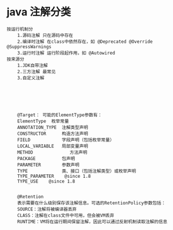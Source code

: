 # java 注解分类 
    按运行机制分
        1.源码注解 只在源码中存在
        2.编译时注解 在class中依然存在，如 @Deprecated @Override @SuppressWarnings
        3.运行时注解 运行阶段起作用，如 @Autowired
    按来源分
        1.JDK自带注解
        2.三方注解 最常见
        3.自定义注解
        
        
        
        
        
        
        @Target： 可能的ElementType参数有：
        ElementType  枚举常量
        ANNOTATION_TYPE  注解类型声明
        CONSTRUCTOR      构造方法声明
        FIELD            字段声明（包括枚举常量）
        LOCAL_VARIABLE   局部变量声明
        METHOD              方法声明
        PACKAGE          包声明
        PARAMETER        参数声明
        TYPE             类、接口（包括注解类型）或枚举声明
        TYPE_PARAMETER    @since 1.8
        TYPE_USE    @since 1.8
        
        
        @Retention
        表示需要在什么级别保存该注解信息。可选的RetentionPolicy参数包括：
        SOURCE：注解将被编译器丢弃
        CLASS：注解在class文件中可用，但会被VM丢弃
        RUNTIME：VM将在运行期间保留注解，因此可以通过反射机制读取注解的信息
